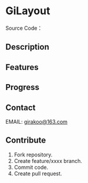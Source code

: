 # GiLayout

Source Code：  

## Description

## Features

## Progress

## Contact

EMAIL: [girakoo@163.com](mailto:girakoo@163.com)

## Contribute

1. Fork repository.
2. Create feature/xxxx branch.
3. Commit code.
4. Create pull request.
